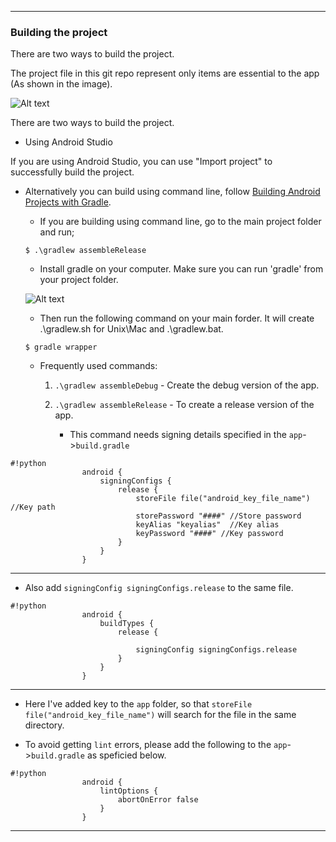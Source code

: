 ***
### Building the project ###

There are two ways to build the project.

The project file in this git repo represent only items are essential to the app (As shown in the image).

![Alt text](image_url)



There are two ways to build the project.

* Using Android Studio

If you are using Android Studio, you can use "Import project" to successfully build the project. 


* Alternatively you can build using command line, follow [Building Android Projects with Gradle](http://spring.io/guides/gs/gradle-android/).

	* If you are building using command line,
	go to the main project folder and run;

  	`$ .\gradlew assembleRelease`

 
	* Install gradle on your computer. Make sure you can run 'gradle' from your project folder.

	![Alt text](image_url)

	* Then run the following command on your main forder. It will create .\gradlew.sh for Unix\Mac and .\gradlew.bat.

 	```
	$ gradle wrapper
 	```  

 	* Frequently used commands:

 		1. `.\gradlew assembleDebug` - Create the debug version of the app.

 		2. `.\gradlew assembleRelease` - To create a release version of the app.

 			* This command needs signing details specified in the `app`->`build.gradle`

```
#!python		
 				android {
 					signingConfigs {
        				release {
            				storeFile file("android_key_file_name") //Key path
            				storePassword "####" //Store password
            				keyAlias "keyalias"  //Key alias
            				keyPassword "####" //Key password
        				}
    				}
 				}
```

***

* Also add `signingConfig signingConfigs.release` to the same file.


```
#!python
				android {
 					buildTypes {
        				release {
            			
            				signingConfig signingConfigs.release
        				}
    				}					
 				}
```

***

* Here I've added key to the `app` folder, so that `storeFile file("android_key_file_name")` will search for the file in the same directory.

* To avoid getting `lint` errors, please add the following to the `app`->`build.gradle` as speficied below.


```
#!python
				android {
					lintOptions {
          				abortOnError false
    				}		
				}
```

***

